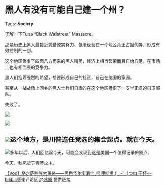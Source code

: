 # 黑人有没有可能自己建一个州？

Tags: **Society**

了解一下Tulsa “Black Wallstreet” Massacre。

那是历史上黑人最接近凭借诚实努力、依法经营在一个地区真正占据优势、形成有效控制的一刻。

这个地区聚集了四面八方而来的黑人精英，经济上相当繁荣而且自给自足。在市场上也有相当强的竞争力。

黑人们抱着强烈的希望，想要形成自己的社区，自己在美国的家园。

甚至从一战战场上回乡的黑人士兵们自发的在这个地区组织了一支半正规的自卫部队。

失败了。

  


![](https://pic1.zhimg.com/50/v2-227e2eb74f857dc7f5b461c8ec69ffa8_hd.jpg?source=1940ef5c)  


![](https://pic1.zhimg.com/50/v2-e5a672a3d01b431c7df33d085ca97253_hd.jpg?source=1940ef5c)  


![](https://pic1.zhimg.com/50/v2-81243092654cd4e6be9a42dea72091d6_hd.jpg?source=1940ef5c)**这个地方，是川普连任竞选的集会起点。就在今天。**
---------------------------

![](https://pic4.zhimg.com/50/v2-0696d7a65c51401b89a0c0cfba634fdb_hd.jpg?source=1940ef5c)多年以后，人们回忆起今天，可能会发现到这是美国一个值得记录的原点。

今天，秋风起于青萍之末。

[【Vox】塔尔萨种族大屠杀——黑色华尔街消亡\_哔哩哔哩 (゜-゜)つロ 干杯~-bilibili](https://link.zhihu.com/?target=https%3A//m.bilibili.com/video/BV1yb411b7Ng%3Ft%3D501)感谢评论区 [@冰原](https://www.zhihu.com/people/a575e230cbbdee1b5c59342e3531834b) 提供链接



